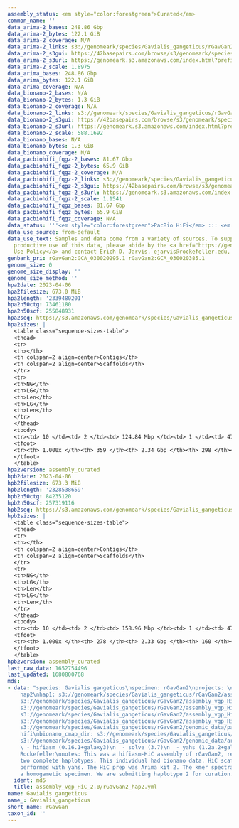 ```yaml
---
assembly_status: <em style="color:forestgreen">Curated</em>
common_name: ''
data_arima-2_bases: 248.86 Gbp
data_arima-2_bytes: 122.1 GiB
data_arima-2_coverage: N/A
data_arima-2_links: s3://genomeark/species/Gavialis_gangeticus/rGavGan2/genomic_data/arima/<br>
data_arima-2_s3gui: https://42basepairs.com/browse/s3/genomeark/species/Gavialis_gangeticus/rGavGan2/genomic_data/arima/
data_arima-2_s3url: https://genomeark.s3.amazonaws.com/index.html?prefix=species/Gavialis_gangeticus/rGavGan2/genomic_data/arima/
data_arima-2_scale: 1.8975
data_arima_bases: 248.86 Gbp
data_arima_bytes: 122.1 GiB
data_arima_coverage: N/A
data_bionano-2_bases: N/A
data_bionano-2_bytes: 1.3 GiB
data_bionano-2_coverage: N/A
data_bionano-2_links: s3://genomeark/species/Gavialis_gangeticus/rGavGan2/genomic_data/bionano/<br>
data_bionano-2_s3gui: https://42basepairs.com/browse/s3/genomeark/species/Gavialis_gangeticus/rGavGan2/genomic_data/bionano/
data_bionano-2_s3url: https://genomeark.s3.amazonaws.com/index.html?prefix=species/Gavialis_gangeticus/rGavGan2/genomic_data/bionano/
data_bionano-2_scale: 588.1692
data_bionano_bases: N/A
data_bionano_bytes: 1.3 GiB
data_bionano_coverage: N/A
data_pacbiohifi_fqgz-2_bases: 81.67 Gbp
data_pacbiohifi_fqgz-2_bytes: 65.9 GiB
data_pacbiohifi_fqgz-2_coverage: N/A
data_pacbiohifi_fqgz-2_links: s3://genomeark/species/Gavialis_gangeticus/rGavGan2/genomic_data/pacbio_hifi/<br>
data_pacbiohifi_fqgz-2_s3gui: https://42basepairs.com/browse/s3/genomeark/species/Gavialis_gangeticus/rGavGan2/genomic_data/pacbio_hifi/
data_pacbiohifi_fqgz-2_s3url: https://genomeark.s3.amazonaws.com/index.html?prefix=species/Gavialis_gangeticus/rGavGan2/genomic_data/pacbio_hifi/
data_pacbiohifi_fqgz-2_scale: 1.1541
data_pacbiohifi_fqgz_bases: 81.67 Gbp
data_pacbiohifi_fqgz_bytes: 65.9 GiB
data_pacbiohifi_fqgz_coverage: N/A
data_status: '''<em style="color:forestgreen">PacBio HiFi</em> ::: <em style="color:forestgreen">Arima</em>'''
data_use_source: from-default
data_use_text: Samples and data come from a variety of sources. To support fair and
  productive use of this data, please abide by the <a href="https://genome10k.soe.ucsc.edu/data-use-policies/">Data
  Use Policy</a> and contact Erich D. Jarvis, ejarvis@rockefeller.edu, with any questions.
genbank_pri: rGavGan2:GCA_030020295.1 rGavGan2:GCA_030020385.1
genome_size: 0
genome_size_display: ''
genome_size_method: ''
hpa2date: 2023-04-06
hpa2filesize: 673.0 MiB
hpa2length: '2339480201'
hpa2n50ctg: 73461180
hpa2n50scf: 255848931
hpa2seq: https://s3.amazonaws.com/genomeark/species/Gavialis_gangeticus/rGavGan2/assembly_curated/rGavGan2.hap1.decon.20230406.fasta.gz
hpa2sizes: |
  <table class="sequence-sizes-table">
  <thead>
  <tr>
  <th></th>
  <th colspan=2 align=center>Contigs</th>
  <th colspan=2 align=center>Scaffolds</th>
  </tr>
  <tr>
  <th>NG</th>
  <th>LG</th>
  <th>Len</th>
  <th>LG</th>
  <th>Len</th>
  </tr>
  </thead>
  <tbody>
  <tr><td> 10 </td><td> 2 </td><td> 124.84 Mbp </td><td> 1 </td><td> 472.07 Mbp </td></tr><tr><td> 20 </td><td> 4 </td><td> 112.17 Mbp </td><td> 1 </td><td> 472.07 Mbp </td></tr><tr><td> 30 </td><td> 7 </td><td> 90.48 Mbp </td><td> 2 </td><td> 311.80 Mbp </td></tr><tr><td> 40 </td><td> 9 </td><td> 87.62 Mbp </td><td> 3 </td><td> 299.52 Mbp </td></tr><tr style="background-color:#cccccc;"><td> 50 </td><td> 12 </td><td style="background-color:#88ff88;"> 73.46 Mbp </td><td> 4 </td><td style="background-color:#88ff88;"> 255.85 Mbp </td></tr><tr><td> 60 </td><td> 15 </td><td> 68.41 Mbp </td><td> 5 </td><td> 217.72 Mbp </td></tr><tr><td> 70 </td><td> 19 </td><td> 53.50 Mbp </td><td> 6 </td><td> 100.53 Mbp </td></tr><tr><td> 80 </td><td> 24 </td><td> 44.09 Mbp </td><td> 9 </td><td> 76.55 Mbp </td></tr><tr><td> 90 </td><td> 33 </td><td> 16.58 Mbp </td><td> 12 </td><td> 60.93 Mbp </td></tr><tr><td> 100 </td><td> 359 </td><td> 6.02 Kbp </td><td> 298 </td><td> 6.02 Kbp </td></tr></tbody>
  <tfoot>
  <tr><th> 1.000x </th><th> 359 </th><th> 2.34 Gbp </th><th> 298 </th><th> 2.34 Gbp </th></tr>
  </tfoot>
  </table>
hpa2version: assembly_curated
hpb2date: 2023-04-06
hpb2filesize: 673.3 MiB
hpb2length: '2328538659'
hpb2n50ctg: 84235120
hpb2n50scf: 257319116
hpb2seq: https://s3.amazonaws.com/genomeark/species/Gavialis_gangeticus/rGavGan2/assembly_curated/rGavGan2.hap2.cur.20230406.fasta.gz
hpb2sizes: |
  <table class="sequence-sizes-table">
  <thead>
  <tr>
  <th></th>
  <th colspan=2 align=center>Contigs</th>
  <th colspan=2 align=center>Scaffolds</th>
  </tr>
  <tr>
  <th>NG</th>
  <th>LG</th>
  <th>Len</th>
  <th>LG</th>
  <th>Len</th>
  </tr>
  </thead>
  <tbody>
  <tr><td> 10 </td><td> 2 </td><td> 158.96 Mbp </td><td> 1 </td><td> 473.29 Mbp </td></tr><tr><td> 20 </td><td> 4 </td><td> 123.37 Mbp </td><td> 1 </td><td> 473.29 Mbp </td></tr><tr><td> 30 </td><td> 5 </td><td> 120.64 Mbp </td><td> 2 </td><td> 312.45 Mbp </td></tr><tr><td> 40 </td><td> 8 </td><td> 106.03 Mbp </td><td> 3 </td><td> 299.94 Mbp </td></tr><tr style="background-color:#cccccc;"><td> 50 </td><td> 10 </td><td style="background-color:#88ff88;"> 84.24 Mbp </td><td> 4 </td><td style="background-color:#88ff88;"> 257.32 Mbp </td></tr><tr><td> 60 </td><td> 13 </td><td> 61.01 Mbp </td><td> 5 </td><td> 217.94 Mbp </td></tr><tr><td> 70 </td><td> 18 </td><td> 47.11 Mbp </td><td> 6 </td><td> 101.81 Mbp </td></tr><tr><td> 80 </td><td> 23 </td><td> 33.53 Mbp </td><td> 9 </td><td> 84.24 Mbp </td></tr><tr><td> 90 </td><td> 33 </td><td> 17.07 Mbp </td><td> 12 </td><td> 71.32 Mbp </td></tr><tr><td> 100 </td><td> 278 </td><td> 1.00 Kbp </td><td> 160 </td><td> 1.00 Kbp </td></tr></tbody>
  <tfoot>
  <tr><th> 1.000x </th><th> 278 </th><th> 2.33 Gbp </th><th> 160 </th><th> 2.33 Gbp </th></tr>
  </tfoot>
  </table>
hpb2version: assembly_curated
last_raw_data: 1652754496
last_updated: 1680800768
mds:
- data: "species: Gavialis gangeticus\nspecimen: rGavGan2\nprojects: \n  - vgp\nhaplotype_to_curate:
    hap2\nhap1: s3://genomeark/species/Gavialis_gangeticus/rGavGan2/assembly_vgp_HiC_2.0/rGavGan2.HiC.hap1.20230202.fasta.gz\nhap2:
    s3://genomeark/species/Gavialis_gangeticus/rGavGan2/assembly_vgp_HiC_2.0/rGavGan2.HiC.hap2.20230202.fasta.gz\npretext_hap1:
    s3://genomeark/species/Gavialis_gangeticus/rGavGan2/assembly_vgp_HiC_2.0/evaluation/hap1/pretext/rGavGan2_hap1__s2_heatmap.pretext\npretext_hap2:
    s3://genomeark/species/Gavialis_gangeticus/rGavGan2/assembly_vgp_HiC_2.0/evaluation/hap2/pretext/rGavGan2_hap2__s2_heatmap.pretext\nkmer_spectra_img:
    s3://genomeark/species/Gavialis_gangeticus/rGavGan2/assembly_vgp_HiC_2.0/evaluation/merqury/rGavGan2_png/\npacbio_read_dir:
    s3://genomeark/species/Gavialis_gangeticus/rGavGan2/genomic_data/pacbio_hifi/\npacbio_read_type:
    hifi\nbionano_cmap_dir: s3://genomeark/species/Gavialis_gangeticus/rGavGan2/genomic_data/pacbio_hifi/\nhic_read_dir:
    s3://genomeark/species/Gavialis_gangeticus/rGavGan2/genomic_data/arima/\npipeline:\n
    \ - hifiasm (0.16.1+galaxy3)\n  - solve (3.7)\n  - yahs (1.2a.2+galaxy0)\nassembled_by_group:
    Rockefeller\nnotes: This was a hifiasm-HiC assembly of rGavGan2, resulting in
    two complete haplotypes. This individual had bionano data. HiC scaffolding was
    performed with yahs. The HiC prep was Arima kit 2. The kmer spectra indicates
    a homogametic specimen. We are submitting haplotype 2 for curation."
  ident: md5
  title: assembly_vgp_HiC_2.0/rGavGan2_hap2.yml
name: Gavialis gangeticus
name_: Gavialis_gangeticus
short_name: rGavGan
taxon_id: ''
---
```

